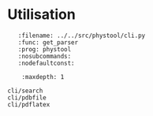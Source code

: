 # Utilisation

```{argparse}
   :filename: ../../src/phystool/cli.py
   :func: get_parser
   :prog: phystool
   :nosubcommands: 
   :nodefaultconst: 
```


```{toctree}
    :maxdepth: 1

cli/search
cli/pdbfile
cli/pdflatex
```
